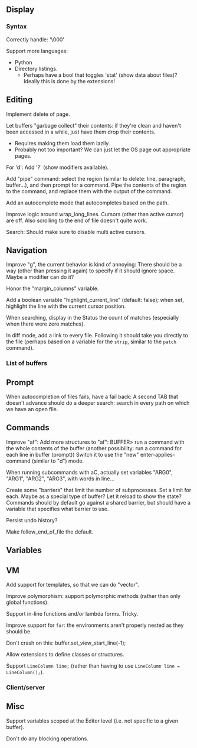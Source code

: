 ## Display

### Syntax

Correctly handle: '\000'

Support more languages:
  - Python
  - Directory listings.
    - Perhaps have a bool that toggles 'stat' (show data about files)?
      Ideally this is done by the extensions!

## Editing

Implement delete of page.

Let buffers "garbage collect" their contents: if they're clean and haven't been accessed in a while, just have them drop their contents.
  - Requires making them load them lazily.
  - Probably not too important? We can just let the OS page out appropriate pages.

For 'd': Add '?' (show modifiers available).

Add "pipe" command: select the region (similar to delete: line, paragraph, buffer...), and then prompt for a command. Pipe the contents of the region to the command, and replace them with the output of the command.

Add an autocomplete mode that autocompletes based on the path.

Improve logic around wrap_long_lines.
  Cursors (other than active cursor) are off.
  Also scrolling to the end of file doesn't quite work.

Search: Should make sure to disable multi active cursors.

## Navigation

Improve "g", the current behavior is kind of annoying:
  There should be a way (other than pressing it again) to specify if it should ignore space.  Maybe a modifier can do it?

Honor the "margin_columns" variable.

Add a boolean variable "highlight_current_line" (default: false); when set, highlight the line with the current cursor position.

When searching, display in the Status the count of matches (especially when there were zero matches).

In diff mode, add a link to every file. Following it should take you directly to the file (perhaps based on a variable for the `strip`, similar to the `patch` command).

### List of buffers

## Prompt

When autocompletion of files fails, have a fail back:
  A second TAB that doesn't advance should do a deeper search: search in every path on which we have an open file.

## Commands

Improve "af":
  Add more structures to "af":
    BUFFER> run a command with the whole contents of the buffer
      (another possibility: run a command for each line in buffer (prompt))
  Switch it to use the "new" enter-applies-command (similar to "d") mode.

When running subcommands with aC, actually set variables "ARG0", "ARG1", "ARG2", "ARG3", with words in line...

Create some "barriers" that limit the number of subprocesses.  Set a limit for each.  Maybe as a special type of buffer?  Let it reload to show the state?
  Commands should by default go against a shared barrier, but should have a variable that specifies what barrier to use.

Persist undo history?

Make follow_end_of_file the default.

## Variables

## VM

Add support for templates, so that we can do "vector<string>".

Improve polymorphism: support polymorphic methods (rather than only global functions).

Support in-line functions and/or lambda forms. Tricky.

Improve support for `for`: the environments aren't properly nested as they should be.

Don't crash on this: buffer.set_view_start_line(-1);

Allow extensions to define classes or structures.

Support `LineColumn line;` (rather than having to use `LineColumn line = LineColumn();`).

### Client/server

## Misc

Support variables scoped at the Editor level (i.e. not specific to a given buffer).

Don't do any blocking operations.
